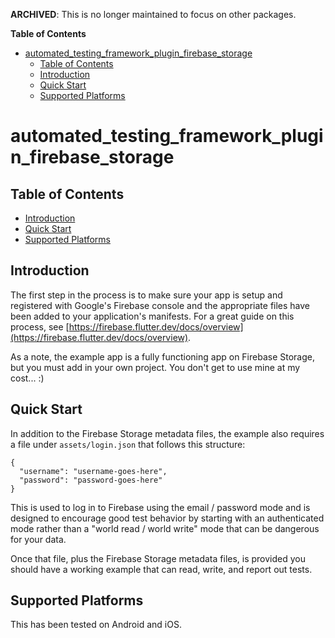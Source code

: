 **ARCHIVED**: This is no longer maintained to focus on other packages.

<!-- START doctoc generated TOC please keep comment here to allow auto update -->
<!-- DON'T EDIT THIS SECTION, INSTEAD RE-RUN doctoc TO UPDATE -->
**Table of Contents**

- [automated_testing_framework_plugin_firebase_storage](#automated_testing_framework_plugin_firebase_storage)
  - [Table of Contents](#table-of-contents)
  - [Introduction](#introduction)
  - [Quick Start](#quick-start)
  - [Supported Platforms](#supported-platforms)

<!-- END doctoc generated TOC please keep comment here to allow auto update -->

# automated_testing_framework_plugin_firebase_storage

## Table of Contents

* [Introduction](#introduction)
* [Quick Start](#quick-start)
* [Supported Platforms](#supported-platforms)


## Introduction

The first step in the process is to make sure your app is setup and registered with Google's Firebase console and the appropriate files have been added to your application's manifests.  For a great guide on this process, see [https://firebase.flutter.dev/docs/overview](https://firebase.flutter.dev/docs/overview).

As a note, the example app is a fully functioning app on Firebase Storage, but you must add in your own project.  You don't get to use mine at my cost...  :)


## Quick Start

In addition to the Firebase Storage metadata files, the example also requires a file under `assets/login.json` that follows this structure:

```
{
  "username": "username-goes-here",
  "password": "password-goes-here"
}
```

This is used to log in to Firebase using the email / password mode and is designed to encourage good test behavior by starting with an authenticated mode rather than a "world read / world write" mode that can be dangerous for your data.

Once that file, plus the Firebase Storage metadata files, is provided you should have a working example that can read, write, and report out tests.


## Supported Platforms

This has been tested on Android and iOS.
